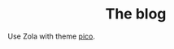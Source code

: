 <center> <h1>The blog</h1> </center>

Use Zola with theme [pico](https://github.com/kuznetsov17/pico?tab=readme-ov-file).
